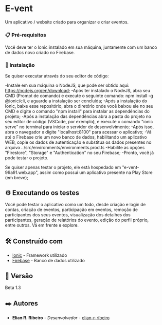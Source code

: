 # E-vent

Um aplicativo / website criado para organizar e criar eventos.

### 📋 Pré-requisitos

Você deve ter o Ionic instalado em sua máquina, juntamente com um banco de dados novo criado no Firebase.

### 🔧 Instalação

Se quiser executar através do seu editor de código:

-Instale em sua máquina o NodeJS, que pode ser obtido aqui: https://nodejs.org/en/download;
-Após ter instalado o NodeJS, abra seu CMD (Prompt de comando) e execute o seguinte comando: npm install -g @ionic/cli, e aguarde
a instalação ser concluída;
-Após a instalação do Ionic, baixe esse repositório, abra o diretório onde você baixou ele no seu CMD e digite o comando "npm install"
para instalar as dependências do projeto;
-Após a instalação das dependências abra a pasta do projeto no seu editor de código (VSCode, por exemplo), e execute o comando 
"ionic serve" no terminal para iniciar o servidor de desenvolvimento;
-Após isso, abra o navegador e digite "localhost:8100" para acessar o aplicativo;
-Vá até o Firebase crie um novo banco de dados, habilitando um aplicativo WEB, copie os dados de autenticação e substitua os dados
presentes no arquivo ../src/environments/environments.prod.ts
-Habilite as opções "Firestore", "Storage" e "Authentication" no seu Firebase;
-Pronto, você já pode testar o projeto.

Se quiser apenas testar o projeto, ele está hospedado em "e-vent-99a91.web.app", assim como possui um aplicativo presente
na Play Store (em breve);

## ⚙️ Executando os testes

Você pode testar o aplicativo como um todo, desde criação e login de contas, criação de eventos, participação em eventos, remoção de participantes dos seus eventos, visualização dos detalhes dos participantes, geração de relatórios do evento, edição do perfil próprio,
entre outros. Vá em frente e explore.

## 🛠️ Construído com

* [Ionic](https://ionicframework.com/docs/intro/cli) - Framework utilizado
* [Firebase](firebase.google.com) - Banco de dados utilizado

## 📌 Versão

Beta 1.3

## ✒️ Autores

* **Elian R. Ribeiro** - *Desenvolvedor* - [elian-r-ribeiro](https://github.com/elian-r-ribeiro)